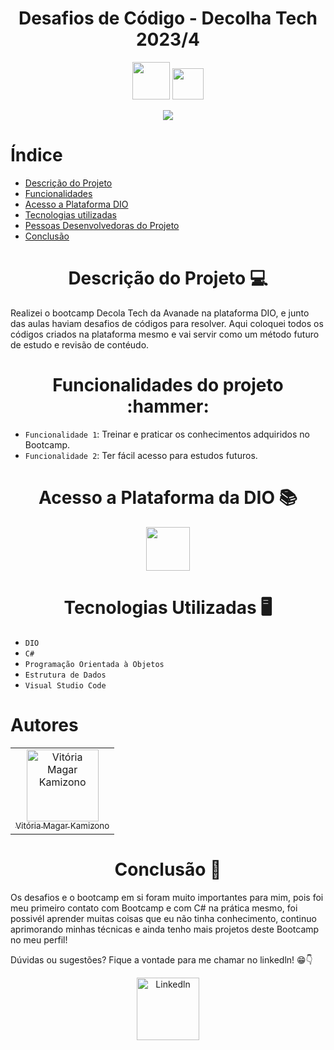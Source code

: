 <h1 align="center">Desafios de Código - Decolha Tech 2023/4</h1> 
<p align="center">
<img src="https://hermes.digitalinnovation.one/assets/diome/logo-full.svg" width="60">

<img src="https://scontent-gru2-1.xx.fbcdn.net/v/t39.30808-6/327341970_1522941338189540_7332803289723038187_n.png?_nc_cat=107&ccb=1-7&_nc_sid=efb6e6&_nc_ohc=i5RK7AIwE0EAX9cR5FY&_nc_ht=scontent-gru2-1.xx&oh=00_AfCcRNqLM3AKBufxPc6SpjtA71LUQQ0wVsTRWLpL_5nVGA&oe=65B97DA0" width="50">
</p>

<p align="center">
  <img loading="lazy" src="http://img.shields.io/static/v1?label=STATUS&message=DESENVOLVIDO&color=GREEN&style=for-the-badge"/>
</p>

# Índice 

* [Descrição do Projeto](#descrição-do-projeto)
* [Funcionalidades](#funcionalidades)
* [Acesso a Plataforma DIO](#acesso-a-plataforma-DIO)
* [Tecnologias utilizadas](#tecnologias-utilizadas)
* [Pessoas Desenvolvedoras do Projeto](#pessoas-desenvolvedoras)
* [Conclusão](#conclusão)

<h1 align="center"> Descrição do Projeto 💻 </h1> 

Realizei o bootcamp Decola Tech da Avanade na plataforma DIO, e junto das aulas haviam desafios de códigos para resolver. Aqui coloquei todos os códigos criados na plataforma mesmo e vai servir como um método futuro de estudo e revisão de contéudo.

<h1 align="center">
  Funcionalidades do projeto :hammer: 
</h1>

- `Funcionalidade 1`: Treinar e praticar os conhecimentos adquiridos no Bootcamp.
- `Funcionalidade 2`: Ter fácil acesso para estudos futuros.

<h1 align="center">
 Acesso a Plataforma da DIO 📚
</h1>

<div align="center">
  <a href="https://web.dio.me/home">
    <img src="https://hermes.digitalinnovation.one/assets/diome/logo-full.svg" width="70">
  </a>
</div>


<h1 align="center">
Tecnologias Utilizadas 🖥️
</h1>

-  `DIO`
-  `C#`
- `Programação Orientada à Objetos`
-  `Estrutura de Dados`
-  `Visual Studio Code`

# Autores

<table>
  <tr>
    <td align="center">
      <a href="https://github.com/vivikamizono">
        <img loading="lazy" src="https://avatars.githubusercontent.com/u/101277316?v=4" width=115 alt="Vitória Magar Kamizono">
        <br>
        <sub>Vitória Magar Kamizono</sub>
      </a>
    </td>
</table>

<h1 align="center"> Conclusão 📕 </h1> 
Os desafios e o bootcamp em si foram muito importantes para mim, pois foi meu primeiro contato com Bootcamp e com C# na prática mesmo, foi possivél aprender muitas coisas que eu não tinha conhecimento, continuo aprimorando minhas técnicas e ainda tenho mais projetos deste Bootcamp no meu perfil!


Dúvidas ou sugestões? Fique a vontade para me chamar no linkedln! 😁👇
<p align="center">
  <a href="https://www.linkedin.com/in/vitoriamagarkamizono/">
    <img src="https://cdn1.iconfinder.com/data/icons/logotypes/32/circle-linkedin-512.png" alt="Linkedln" width="100">
  </a>
</p>
